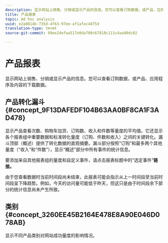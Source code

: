```yaml
---
description: 显示网站上销售、分销或显示产品的信息。您可以查看订购数据，或产品、应用程序及内容的下载数据。
title: 产品报表
topic: Ad hoc analysis
uuid: e2a8814b-735d-4f63-97ee-af1afac4d75d
translation-type: tm+mt
source-git-commit: 99ee24efaa517e8da700c67818c111c4aa90dc02

---
```



# 产品报表

显示网站上销售、分销或显示产品的信息。您可以查看订购数据，或产品、应用程序及内容的下载数据。

## 产品转化漏斗 {#concept_9F13DAFEDF104B63AA0BF8CA1F3AD478}

显示产品查看次数、购物车加货、订购数、收入和件数等量度的平均值。它还显示各个报表组中重要数据和标准转化量度（订购、件数和收入）之间的关键转化。漏斗顶部（概述）提供了转化数据的直观摘要。漏斗部分按照“订购”和最多两个其他量度（“收入”和“件数”），显示“概述”部分中所有事件的统计信息。

<!-- 

c_reports_products_conv_funnel.xml

 -->

要添加来自其他报表组的量度和自定义事件，请点击报表标题中的“选定事件”**链接。**

由于您查看数据时当前时间段尚未结束，此报表可能会指示从上一时间段至当前时间段呈下降趋势。例如，今天的访问量可能低于昨天，但这只是由于时间段余下部分的统计信息尚未产生所致。

## 类别 {#concept_3260EE45B2164E478E8A90E046D078AB}

<!-- 

c_reports_categories.xml

 -->

显示不同产品类别对网站成功量度的影响情况。
